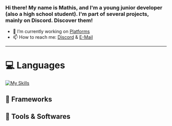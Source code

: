 ### Hi there! My name is Mathis, and I'm a young junior developer (also a high school student). I'm part of several projects, mainly on Discord. Discover them!


- 🔭 I’m currently working on [Platforms](https://neldox.tech)
- 📫 How to reach me: [Discord](https://discord.com/users/938588350942707783) & [E-Mail](mailto:contact@neldox.tech)

---

# 💻 Languages
[![My Skills](https://skillicons.dev/icons?i=html,css)](https://skillicons.dev)

## 🧰 Frameworks

## 🔨 Tools & Softwares
